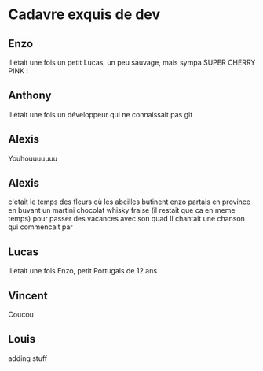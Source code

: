# Cadavre exquis de dev

## Enzo
Il était une fois un petit Lucas, un peu sauvage, mais sympa
SUPER CHERRY PINK !

## Anthony
Il était une fois un développeur
qui ne connaissait pas git

## Alexis
Youhouuuuuuu
## Alexis
c'etait le temps des fleurs où
les abeilles butinent
enzo partais en province
en buvant un martini chocolat whisky fraise (il restait que ca en meme temps)
pour passer des vacances avec son quad
Il chantait une chanson qui commencait par

## Lucas

Il était une fois Enzo, petit Portugais de 12 ans

## Vincent

Coucou

## Louis
adding stuff
